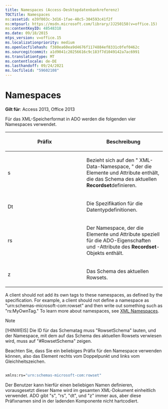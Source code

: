 ```yaml
---
title: Namespaces (Access-Desktopdatenbankreferenz)
TOCTitle: Namespaces
ms:assetid: e39f003c-3d16-1fae-48c5-304593c41f2f
ms:mtpsurl: https://msdn.microsoft.com/library/JJ250158(v=office.15)
ms:contentKeyID: 48548318
ms.date: 09/18/2015
mtps_version: v=office.15
ms.localizationpriority: medium
ms.openlocfilehash: f380ea60ea9d4676f1174884ef8331c0fef0462c
ms.sourcegitcommit: a1d9041c20256616c9c183f7d1049142a7ac6991
ms.translationtype: MT
ms.contentlocale: de-DE
ms.lasthandoff: 09/24/2021
ms.locfileid: "59602108"
---
```

# <a name="namespaces"></a>Namespaces

**Gilt für**: Access 2013, Office 2013

Für das XML-Speicherformat in ADO werden die folgenden vier Namespaces verwendet.

<table>
<colgroup>
<col style="width: 50%" />
<col style="width: 50%" />
</colgroup>
<thead>
<tr class="header">
<th><p>Präfix</p></th>
<th><p>Beschreibung</p></th>
</tr>
</thead>
<tbody>
<tr class="odd">
<td><p>s</p></td>
<td><p>Bezieht sich auf den &quot; XML-Data-Namespace, &quot; der die Elemente und Attribute enthält, die das Schema des aktuellen <strong>Recordset</strong>definieren.</p></td>
</tr>
<tr class="even">
<td><p>Dt</p></td>
<td><p>Die Spezifikation für die Datentypdefinitionen.</p></td>
</tr>
<tr class="odd">
<td><p>rs</p></td>
<td><p>Der Namespace, der die Elemente und Attribute speziell für die ADO-Eigenschaften und -Attribute des <strong>Recordset</strong>-Objekts enthält.</p></td>
</tr>
<tr class="even">
<td><p>z</p></td>
<td><p>Das Schema des aktuellen Rowsets.</p></td>
</tr>
</tbody>
</table>


A client should not add its own tags to these namespaces, as defined by the specification. For example, a client should not define a namespace as "urn:schemas-microsoft-com:rowset" and then write out something such as "rs:MyOwnTag." To learn more about namespaces, see [XML Namespaces](https://www.w3.org/tr/xml-names/).

> [!NOTE]
> [!HINWEIS] Die ID für das Schematag muss "RowsetSchema" lauten, und der Namespace, mit dem auf das Schema des aktuellen Rowsets verwiesen wird, muss auf "#RowsetSchema" zeigen.

Beachten Sie, dass Sie ein beliebiges Präfix für den Namespace verwenden können, also das Element rechts vom Doppelpunkt und links vom Gleichheitszeichen.

```vb 
 
xmlns:rs="urn:schemas-microsoft-com:rowset" 
```

Der Benutzer kann hierfür einen beliebigen Namen definieren, vorausgesetzt dieser Name wird im gesamten XML-Dokument einheitlich verwendet. ADO gibt "s", "rs", "dt", und "z" immer aus, aber diese Präfixnamen sind in der ladenden Komponente nicht hartcodiert.



